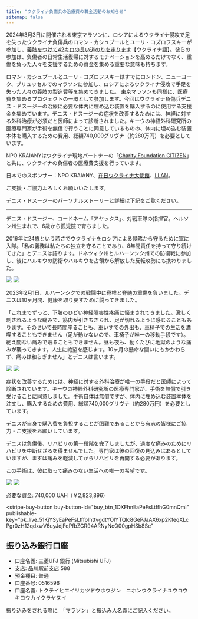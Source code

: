 ```yaml
---
title: "ウクライナ負傷兵の治療費の募金活動のお知らせ"
sitemap: false
---
```


2024年3月3日に開催される東京マラソンに、ロシアによるウクライナ侵攻で足を失ったウクライナ負傷兵のロマン・カシュプールとユーリ・コズロフスキーが参加し、[義肢をつけて42キロの長い道のりを走ります](*https://ctzn24.com/ua/news/tokyo-marathon-2024-to-support-prosthetics-and-rehabilitation-of)【ウクライナ語】。彼らの参加は、負傷者の日常生活復帰に対するモチベーションを高めるだけでなく、重傷を負った人々を支援するための資金を集める重要な意味も持ちます。

ロマン・カシュプールとユーリ・コズロフスキーはすでにロンドン、ニューヨーク、ブリュッセルでのマラソンに参加し、ロシアによるウクライナ侵攻で手足を失った人々の義肢の製造費等を集めてきました。
東京マラソンも同様に、医療費を集めるプロジェクトの一環として参加します。今回はウクライナ負傷兵デニス・ドスージーの治療に必要な体内に埋め込む装置を購入するのに使用する支援金を集めています。デニス・ドスージーの症状を改善するためには、神経に対する外科治療が必須だと医師によって診断されました。キーウの神経外科研究所の医療専門家が手術を無償で行うことに同意しているものの、体内に埋め込む装置本体を購入するための費用、総額740,000グリヴナ（約280万円）を必要としています。

NPO KRAIANYはウクライナ現地パートナーの「[Charity Foundation CITIZEN](https://ctzn24.com/en)」と共に、ウクライナの負傷者の医療費支援を行っています。

日本でのスポンサー：NPO KRAIANY、[在日ウクライナ大使館](https://japan.mfa.gov.ua/ja)、[LLAN](http://llanjapan.org)。

ご支援・ご協力よろしくお願いいたします。

デニス・ドスージーのパーソナルストーリーと詳細は下記をご覧ください。

<hr />
デニス・ドスージー、コードネーム「アヤックス」、対戦車隊の指揮官。ヘルソン州生まれで、6歳から孤児院で育ちました。

2016年に24歳という若さでウクライナをロシアによる侵略から守るために軍に入隊。「私の義務は私たちの独立を守ることであり、8年間責任を持って守り続けてきた」とデニスは語ります。ドネツィク州とルハーンシク州での防衛戦に参加し、後にハルキウの防衛やハルキウを占領から解放した反転攻勢にも携わりました。

<div class="gallery">
  <img src="/assets/images/pages/denys-dosuzhy/01.jpg" />
  <img src="/assets/images/pages/denys-dosuzhy/02.jpg" />
</div>

2023年2月1日、ルハーンシクでの戦闘中に脊椎と脊髄の重傷を負いました。デニスは10ヶ月間、健康を取り戻すために闘ってきました。

「これまでずっと、下肢のひどい神経障害性疼痛に悩まされてきました。激しく刺されるような痛みで、筋肉が引きちぎられ、足が切れるように感じることもあります。そのせいで長時間座ることも、車いすでの外出も、車椅子での生活を満喫することもできません（足が動かないので、車椅子が唯一の移動手段です）。絶え間ない痛みで眠ることもできません。昼も夜も、動くたびに地獄のような痛みが襲ってきます。人生に絶望を感じます。10ヶ月の懸命な闘いにもかかわらず、痛みは和らぎません」とデニスは言います。

<div class="gallery">
  <img src="/assets/images/pages/denys-dosuzhy/03.jpg" />
  <img src="/assets/images/pages/denys-dosuzhy/04.jpg" />
</div>


症状を改善するためには、神経に対する外科治療が唯一の手段だと医師によって診断されています。キーウの神経外科研究所の医療専門家が、手術を無償で引き受けることに同意しました。手術自体は無償ですが、体内に埋め込む装置本体を注文し、購入するための費用、総額740,000グリヴナ（約280万円）を必要としています。

デニスが自身で購入費を負担することが困難であることから有志の皆様にご協力・ご支援をお願いしています。

デニスは負傷後、リハビリの第一段階を完了しましたが、過度な痛みのためにリハビリを中断せざるを得ませんでした。専門家は彼の回復の見込みはあるとしていますが、まずは痛みを軽減してからリハビリを再開する必要があります。

この手術は、彼に取って痛みのない生活への唯一の希望です。

<div class="gallery">
  <img src="/assets/images/pages/denys-dosuzhy/05.jpg" />
  <img src="/assets/images/pages/denys-dosuzhy/06.jpg" />
</div>

必要な資金: 740,000 UAH（￥2,823,896）

<script async
  src="https://js.stripe.com/v3/buy-button.js">
</script>

<stripe-buy-button
  buy-button-id="buy_btn_1OXFhnEaPeFsLtffhG0mnQml"
  publishable-key="pk_live_51KjYSyEaPeFsLtffoIhttvgdtYOIYTQlc8GePJaAX6xp2KfeqXLcPgr0zH12qdxwV6uyJdjFqPfbZGR94ARNyNcQ00gpHSb8Se"
>
</stripe-buy-button>


## 振り込み銀行口座

* 口座名義: 三菱UFJ 銀行 (Mitsubishi UFJ)
* 支店: 品川駅前支店 588
* 預金種目: 普通
* 口座番号: 0516596
* 口座名義: トクテイヒエイリカツドウホウジン　ニホンウクライナユウコウキヨウカイクラヤヌイ

振り込みをされる際に　「マラソン」と振込み人名義にご記入ください。
